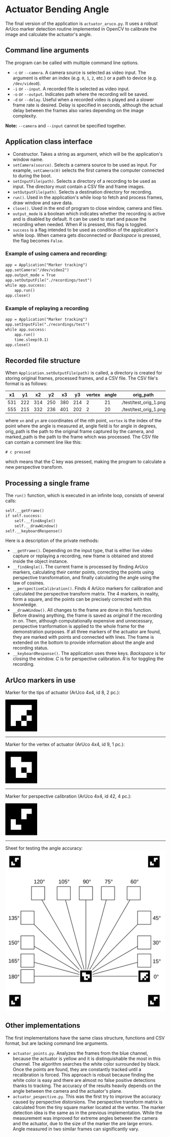 # Actuator Bending Angle

The final version of the application is `actuator_aruco.py`. It uses a robust ArUco marker detection routine implemented in OpenCV to calibrate the image and calculate the actuator's angle.

## Command line arguments
The program can be called with multiple command line options.
- `-c` or `--camera`. A camera source is selected as video input. The argument is either an index (e.g. `0`, `1`, `2`, etc.) or a path to device (e.g. `/dev/video0`).
- `-i` or `--input`. A recorded file is selected as video input.
- `-o` or `--output`. Indicates path where the recording will be saved.
- `-d` or `--delay`. Useful when a recorded video is played and a slower frame rate is desired. Delay is specified in seconds, although the actual delay between the frames also varies depending on the image complexity.

**Note:** `--camera` and `--input` cannot be specified together.

## Application class interface
- Constructor. Takes a string as argument, which will be the application's window name.
- `setCamera(source)`. Selects a camera source to be used as input. For example, `setCamera(0)` selects the first camera the computer connected to during the boot.
- `setInputFile(path)`. Selects a directory of a recording to be used as input. The directory must contain a CSV file and frame images.
- `setOutputFile(path)`. Selects a destination directory for recording.
- `run()`. Used in the application's while loop to fetch and process frames, draw window and save data.
- `close()`. Used in the end of program to close window, camera and files.
- `output_mode` is a boolean which indicates whether the recording is active and is disabled by default. It can be used to start and pause the recording when needed. When *R* is pressed, this flag is toggled.
- `success` is a flag intended to be used as condition of the application's while loop. When camera gets disconnected or *Backspace* is pressed, the flag becomes `False`.

### Example of using camera and recording:
```
app = Application("Marker tracking")
app.setCamera("/dev/video2")
app.output_mode = True
app.setOutputFile("./recordings/test")
while app.success:
	app.run()
app.close()
```
	
### Example of replaying a recording
```
app = Application("Marker tracking")
app.setInputFile("./recordings/test")
while app.success:
    app.run()
	time.sleep(0.1)
app.close()
```

## Recorded file structure
When `Application.setOutputFile(path)` is called, a directory is created for storing original frames, processed frames, and a CSV file. The CSV file's format is as follows:

|x1|y1|x2|y2|x3|y3|vertex|angle|orig\_path|marked\_path|
|---|---|---|---|---|---|---|---|---|---|
|531|222|314|250|380|214|2|21|./test/test\_orig\_1.png|./test/test\_marked\_1.png|
|555|215|332|236|401|202|2|20|./test/test\_orig\_1.png|./test/test\_marked\_2.png|

where `xn` and `yn` are coordinates of the *nth* point, `vertex` is the index of the point where the angle is measured at, angle field is for angle in degrees, orig\_path is the path to the original frame captured by the camera, and marked\_path is the path to the frame which was processed.
The CSV file can contain a comment line like this:
```
# c pressed
```
which means that the C key was pressed, making the program to calculate a new perspective transform.

## Processing a single frame
The `run()` function, which is executed in an infinite loop, consists of several calls:
```
self.__getFrame()
if self.success:
	self.__findAngle()
	self.__drawWindow()
self.__keyboardResponse()
```
Here is a description of the private methods:
- `__getFrame()`. Depending on the input type, that is either live video capture or replaying a recording, new frame is obtained and stored inside the object instance.
- `__findAngle()`. The current frame is processed by finding ArUco markers, calculating their center points, correcting the points using perspective transformation, and finally calculating the angle using the law of cosines.
- `__perspectiveCalibration()`. Finds 4 ArUco markers for calibration and calculated the perspective transform matrix. The 4 markers, in reality, form a square, and the points can be precisely corrected with this knowledge.
- `__drawWindow()`. All changes to the frame are done in this function. Before drawing anything, the frame is saved as *original* if the recording in on. Then, although computationally expensive and unnecessary, perspective tranformation is applied to the whole frame for the demonstration purposes. If all three markers of the actuator are found, they are marked with points and connected with lines. The frame is extended on the bottom to provide information about the angle and recording status.
- `__keyboardResponse()`. The application uses three keys. *Backspace* is for closing the window. *C* is for perspective calibration. *R* is for toggling the recording.

## ArUco markers in use
Marker for the tips of actuator (ArUco 4x4, id 8, 2 pc.):

![ArUco 4x4 8](./readme_img/aruco_4x4_8.png)
***
Marker for the vertex of actuator (ArUco 4x4, id 9, 1 pc.):

![ArUco 4x4 9](./readme_img/aruco_4x4_9.png)
***
Marker for perspective calibration (ArUco 4x4, id 42, 4 pc.):

![ArUco 4x4 42](./readme_img/aruco_4x4_42.png)
***
Sheet for testing the angle accuracy:
![Angle Test](./readme_img/angle_test.svg)

## Other implementations
The first implementations have the same class structure, functions and CSV format, but are lacking command line arguments.
- `actuator_points.py`. Analyzes the frames from the blue channel, because the actuator is yellow and it is distinguishable the most in this channel. The algorithm searches the white color surrounded by black. Once the points are found, they are constantly tracked until a recalibration is forced. This approach is robust because finding the white color is easy and there are almost no false positive detections thanks to tracking. The accuracy of the results heavily depends on the angle between the camera and the actuator's plane.
- `actuator_pespective.py`. This was the first try to improve the accuracy caused by perspective distorsions. The perspective transform matrix is calculated from the tiny square marker located at the vertex. The marker detection idea is the same as in the previous implementation. While the measurement was improved for extreme angles between the camera and the actuator, due to the size of the marker the are large errors. Angle measured in two similar frames can significantly vary.
